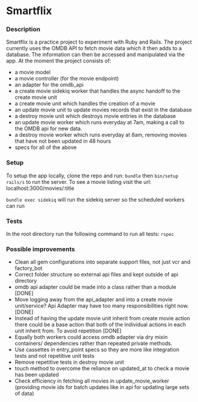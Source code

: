 # Smartflix

### Description ###

Smartflix is a practice project to experiment with Ruby and Rails. The project currently uses the OMDB API to fetch movie data which it then adds to a database. The information can then be accessed and manipulated via the app. At the moment the project consists of:
 * a movie model
 * a movie controller (for the movie endpoint)
 * an adapter for the omdb_api
 * a create movie sidekiq worker that handles the async handoff to the create movie unit
 * a create movie unit which handles the creation of a movie
 * an update movie unit to update movies records that exist in the database
 * a destroy movie unit which destroys movie entries in the database
 * an update movie worker which runs everyday at 7am, making a call to the OMDB api for new data.
 * a destroy movie worker which runs everyday at 8am, removing movies that have not been updated in 48 hours
 * specs for all of the above

### Setup ###

To setup the app locally, clone the repo and run:
``bundle``
then
``bin/setup rails/s`` to run the server. To see a movie listing visit the url: localhost:3000/movies/:title

``bundle exec sidekiq`` will run the sidekiq server so the scheduled workers can run

### Tests ###
In the root directory run the following command to run all tests:
``rspec``

### Possible improvements ###

* Clean all gem configurations into separate support files, not just vcr and factory_bot
* Correct folder structure so external api files and kept outside of api directory
* omdb api adapter could be made into a class rather than a module [DONE]
* Move logging away from the api_adapter and into a create movie unit/service? Api Adapter may have too many responsibilities right now. [DONE]
* Instead of having the update movie unit inherit from create movie action there could be a base action that both of the individual actions in each unit inherit from. To avoid repetition [DONE]
* Equally both workers could access omdb adapter via dry mixin containers/ dependencies rather than repeated private methods.
* Use cassettes in entry_point specs so they are more like integration tests and not repetitive unit tests
* Remove repetitive tests in destroy movie unit
* touch method to overcome the reliance on updated_at to check a movie has been updated
* Check efficiency in fetching all movies in update_movie_worker (providing movie ids for batch updates like in api for updating large sets of data)
